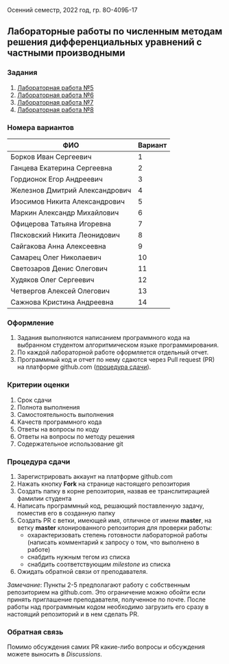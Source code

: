 Осенний семестр, 2022 год, гр. 8О-409Б-17

## Лабораторные работы по численным методам решения дифференциальных уравнений с частными производными

### Задания
1. [Лабораторная работа №5](tasks/numeric-methods-lab-5-1.zip)
2. [Лабораторная работа №6](tasks/numeric-methods-lab-6-2.zip)
3. [Лабораторная работа №7](tasks/numeric-methods-lab-7-3.zip)
4. [Лабораторная работа №8](tasks/numeric-methods-lab-8-4.zip)

### Номера вариантов
ФИО                            | Вариант
-------------------------------|---------
Борков Иван Сергеевич          | 1
Ганцева Екатерина Сергеевна    | 2
Гордионок Егор Андреевич       | 3
Железнов Дмитрий Александрович | 4
Изосимов Никита Александрович  | 5
Маркин Александр Михайлович    | 6
Офицерова Татьяна Игоревна     | 7
Пясковский Никита Леонидович   | 8
Сайгакова Анна Алексеевна      | 9
Самарец Олег Николаевич        | 10
Светозаров Денис Олегович      | 11
Худяков Олег Сергеевич         | 12
Четвергов Алексей Олегович     | 13
Сажнова Кристина Андреевна     | 14

### Оформление
1. Задания выполняются написанием программного кода на выбранном студентом алгоритмическом языке программирования.
2. По каждой лабораторной работе оформляется отдельный отчет.
3. Программный код и отчет по нему сдаются через Pull request (PR) на платформе github.com ([процедура сдачи](#процедура-сдачи)).

### Критерии оценки
1. Срок сдачи
2. Полнота выполнения
3. Самостоятельность выполнения
4. Качеств программного кода
5. Ответы на вопросы по коду
6. Ответы на вопросы по методу решения
7. Содержательное использование git

### Процедура сдачи
1. Зарегистрировать аккаунт на платформе github.com
2. Нажать кнопку **Fork** на странице настоящего репозитория
3. Создать папку в корне репозитория, назвав ее транслитирацией фамилии студента
4. Написать программный код, решающий поставленную задачу, поместив его в созданную папку
5. Создать PR с ветки, имеющей имя, отличное от имени **master**, на ветку **master** клонированного репозитория для проверки работы:
   - охарактеризовать степень готовности лабораторной работы (написать комментарий к запросу о том, что выполнено в работе)
   - снабдить нужным тегом из списка
   - снабдить соответствующим *milestone* из списка
6. Ожидать обратной связи от преподавателя.
   
*Замечание*: Пункты 2-5 предполагают работу с собственным репозиторием на github.com. Это ограничение можно обойти если принять приглашение преподавателя, полученное по почте. После работы над программным кодом необходимо загрузить его сразу в настоящий репозиторий и в нем сделать PR.

### Обратная связь
Помимо обсуждения самих PR какие-либо вопросы и обсуждения можете выносить в *Discussions*.
